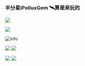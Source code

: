### 半分星iPolluxGem 🛰️算是来玩的
[![](https://img.shields.io/badge/Blog-WindStillBlows.me-red.svg)](https://windstillblows.me/)

![](https://visitor-badge.glitch.me/badge?page_id=iPolluxGem.readme)

![info](https://github-readme-stats.vercel.app/api?username=iPolluxGem&show_icons=true&count_private=true&hide=prs&theme=default_repocard)

[![](https://img.shields.io/badge/Steam-171a21?style=flat-square&logo=steam&logoColor=ffffff)](https://steamcommunity.com/id/pollux_glory)
[![](https://img.shields.io/badge/Bilibili-GemBeta000-ff69b4.svg)](https://space.bilibili.com/68327955) 

[![](https://img.shields.io/badge/Email-pollux_glory@hotmail.com-green.svg)](mailto:pollux_glory@hotmail.com) 
[![](https://img.shields.io/badge/ZhiHu-GemBeta000-blue.svg)](https://www.zhihu.com/people/pollux_glory)  
